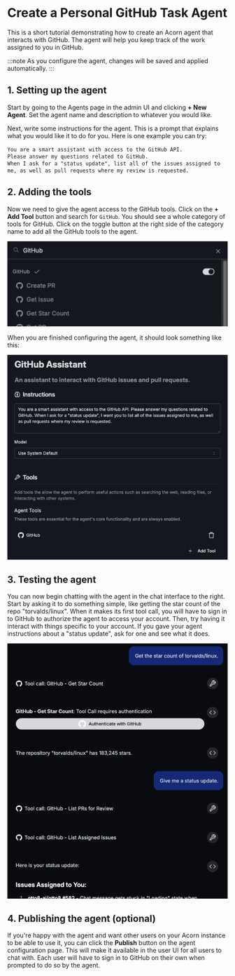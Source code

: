 # Create a Personal GitHub Task Agent

This is a short tutorial demonstrating how to create an Acorn agent that interacts with GitHub. The agent will help you keep track of the work assigned to you in GitHub.

:::note
As you configure the agent, changes will be saved and applied automatically.
:::

## 1. Setting up the agent

Start by going to the Agents page in the admin UI and clicking **+ New Agent**.
Set the agent name and description to whatever you would like.

Next, write some instructions for the agent.
This is a prompt that explains what you would like it to do for you.
Here is one example you can try:

```text
You are a smart assistant with access to the GitHub API.
Please answer my questions related to GitHub.
When I ask for a "status update", list all of the issues assigned to me, as well as pull requests where my review is requested.
```

## 2. Adding the tools

Now we need to give the agent access to the GitHub tools.
Click on the **+ Add Tool** button and search for `GitHub`.
You should see a whole category of tools for GitHub.
Click on the toggle button at the right side of the category name to add all the GitHub tools to the agent.

![GitHub tools toggle](../../static/img/tutorials/github-agent/github-tools.png)

When you are finished configuring the agent, it should look something like this:

![GitHub agent configuration](../../static/img/tutorials/github-agent/github-agent-config.png)

## 3. Testing the agent

You can now begin chatting with the agent in the chat interface to the right.
Start by asking it to do something simple, like getting the star count of the repo "torvalds/linux".
When it makes its first tool call, you will have to sign in to GitHub to authorize the agent to access your account.
Then, try having it interact with things specific to your account.
If you gave your agent instructions about a "status update", ask for one and see what it does.

![Example chat](../../static/img/tutorials/github-agent/github-chat-example.png)

## 4. Publishing the agent (optional)

If you're happy with the agent and want other users on your Acorn instance to be able to use it,
you can click the **Publish** button on the agent configuration page.
This will make it available in the user UI for all users to chat with.
Each user will have to sign in to GitHub on their own when prompted to do so by the agent.

